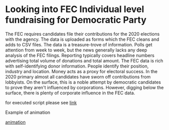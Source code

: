 
# Looking into FEC Individual level fundraising for Democratic Party

The FEC requires candidates file their contributions for the 2020 elections with the agency.  The data is uploaded as forms which the FEC cleans and adds to CSV files.  The data is a treasure-trove of information.  Polls get attention from week to week, but the news generally lacks any deep analysis of the FEC filings.  Reporting typically covers headline numbers advertising total volume of donations and total amount.  The FEC data is rich with self-identifying donor information.  People identify their position, industry and location. Money acts as a proxy for electoral success. In the 2020 primary almost all candidates have sworn off contributions from lobbyists.  On the surface, this is a noble attempt by democratic candidates to prove they aren't influenced by corporations.  However, digging below the surface, there is plenty of corporate influence in the FEC data.  

for executed script please see [link](http://rpubs.com/justin_herman_42/528091)



Example of animation

[animation](https://github.com/justinherman42/Media_Bias_project/blob/master/FEC_Project/bar_races/all_execs.gif)

